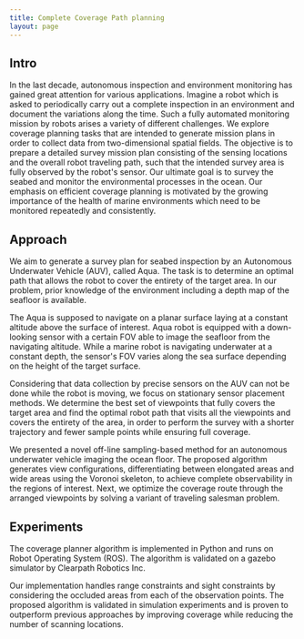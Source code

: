 ```yaml
---
title: Complete Coverage Path planning
layout: page
---
```


## Intro

In the last decade, autonomous inspection and environment monitoring has gained great attention for various applications. Imagine a robot which is asked to periodically carry out a complete inspection in an environment and document the variations along the time. Such a fully automated monitoring mission by robots arises a variety of different challenges. We explore coverage planning tasks that are intended to generate mission plans in order to collect data from two-dimensional spatial fields. The objective is to prepare a detailed survey mission plan consisting of the sensing locations and the overall robot traveling path, such that the intended survey area is fully observed by the robot's sensor. Our ultimate goal is to survey the seabed and monitor the environmental processes in the ocean. Our emphasis on efficient coverage planning is motivated by the growing importance of the health of marine environments which need to be monitored repeatedly and consistently.


## Approach

We aim to generate a survey plan for seabed inspection by an Autonomous Underwater Vehicle (AUV), called Aqua. The task is to determine an optimal path that allows the robot to cover the entirety of the target area. In our problem, prior knowledge of the environment including a depth map of the seafloor is available.

The Aqua is supposed to navigate on a planar surface laying at a constant altitude above the surface of interest. Aqua robot is equipped with a down-looking sensor with a certain FOV able to image the seafloor from the navigating altitude. While a marine robot is navigating underwater at a constant depth, the sensor's FOV varies along the sea surface depending on the height of the target surface.

Considering that data collection by precise sensors on the AUV can not be done while the robot is moving, we focus on stationary sensor placement methods. We determine the best set of viewpoints that fully covers the target area and find the optimal robot path that visits all the viewpoints and covers the entirety of the area, in order to perform the survey with a shorter trajectory and fewer sample points while ensuring full coverage.

We presented a novel off-line sampling-based method for an autonomous underwater vehicle imaging the ocean floor. The proposed algorithm generates view configurations, differentiating between elongated areas and wide areas using the Voronoi skeleton, to achieve complete observability in the regions of interest. Next, we optimize the coverage route through the arranged viewpoints by solving a variant of traveling salesman problem.


## Experiments

The coverage planner algorithm is implemented in Python and runs on Robot Operating System (ROS). The algorithm is validated on a gazebo simulator by Clearpath Robotics Inc.

Our implementation handles range constraints and sight constraints by considering the occluded areas from each of the observation points.
The proposed algorithm is validated in simulation experiments and is proven to outperform previous approaches by improving coverage while reducing the number of scanning locations.